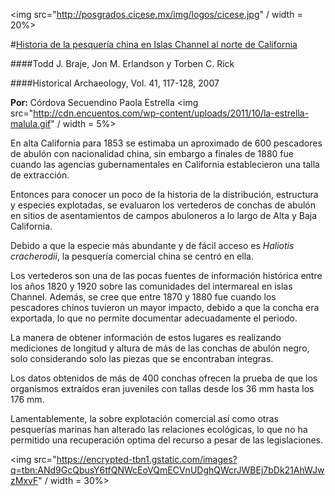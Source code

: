<img src="http://posgrados.cicese.mx/img/logos/cicese.jpg" / width = 20%>

#[Historia de la pesquería china en Islas Channel al norte de California](https://www.researchgate.net/publication/285667661_An_historic_Chinese_abalone_fishery_on_California's_Northern_Channel_Islands)

####Todd J. Braje, Jon M. Erlandson y Torben C. Rick 

####Historical Archaeology, Vol. 41, 117-128, 2007

**Por:** Córdova Secuendino Paola Estrella 
<img src="http://cdn.encuentos.com/wp-content/uploads/2011/10/la-estrella-malula.gif" / width = 5%>

En alta California para 1853 se estimaba un aproximado de 600 pescadores de abulón con nacionalidad china, sin embargo a finales de 1880 fue cuando las agencias gubernamentales en California establecieron una talla de extracción. 

Entonces para conocer un poco de la historia  de la distribución, estructura y especies explotadas, se evaluaron  los vertederos de conchas de abulón en sitios de asentamientos de campos abuloneros a lo largo de Alta y Baja California.  

Debido a que la especie más abundante y de fácil acceso es *Haliotis cracherodii*, la pesquería comercial china se centró en ella.

Los vertederos son una de las pocas fuentes de información histórica entre los años 1820 y 1920 sobre las comunidades del intermareal en islas Channel. Además, se cree que entre 1870 y 1880 fue cuando los pescadores chinos tuvieron un mayor impacto, debido a que la concha era exportada, lo que no permite documentar adecuadamente el periodo.

La manera de obtener información de estos lugares es realizando mediciones de longitud y altura de más de las conchas de abulón negro, solo considerando solo las piezas que se encontraban integras. 

Los datos obtenidos de más de 400 conchas ofrecen la prueba de que los organismos extraídos eran juveniles con tallas desde los 36 mm hasta los 176 mm. 

Lamentablemente, la sobre explotación comercial así como otras pesquerías marinas han alterado las relaciones ecológicas, lo que no ha permitido una recuperación optima del recurso a pesar de las legislaciones.

<img src="https://encrypted-tbn1.gstatic.com/images?q=tbn:ANd9GcQbusY6tfQNWcEoVQmECVnUDghQWcrJWBEj7bDk21AhWJwzMxvF" / width = 30%>
